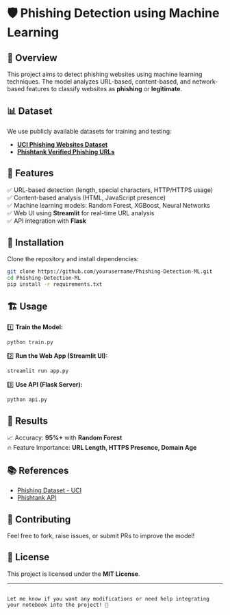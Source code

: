 # 🛡️ Phishing Detection using Machine Learning  

## 📌 Overview  
This project aims to detect phishing websites using machine learning techniques. The model analyzes URL-based, content-based, and network-based features to classify websites as **phishing** or **legitimate**.  

## 📊 Dataset  
We use publicly available datasets for training and testing:  
- **[UCI Phishing Websites Dataset](https://archive.ics.uci.edu/ml/datasets/phishing+websites)**  
- **[Phishtank Verified Phishing URLs](https://www.phishtank.com/developer_info.php)**  

## 🚀 Features  
✅ URL-based detection (length, special characters, HTTP/HTTPS usage)  
✅ Content-based analysis (HTML, JavaScript presence)  
✅ Machine learning models: Random Forest, XGBoost, Neural Networks  
✅ Web UI using **Streamlit** for real-time URL analysis  
✅ API integration with **Flask**  

## 🔧 Installation  
Clone the repository and install dependencies:  
```bash
git clone https://github.com/yourusername/Phishing-Detection-ML.git  
cd Phishing-Detection-ML  
pip install -r requirements.txt  
```

## 🏗️ Usage  
1️⃣ **Train the Model:**  
```bash
python train.py
```
2️⃣ **Run the Web App (Streamlit UI):**  
```bash
streamlit run app.py
```
3️⃣ **Use API (Flask Server):**  
```bash
python api.py
```

## 📜 Results  
📈 Accuracy: **95%+** with **Random Forest**  
🔥 Feature Importance: **URL Length, HTTPS Presence, Domain Age**  

## 📚 References  
- [Phishing Dataset - UCI](https://archive.ics.uci.edu/ml/datasets/phishing+websites)  
- [Phishtank API](https://www.phishtank.com/developer_info.php)  

## 🤝 Contributing  
Feel free to fork, raise issues, or submit PRs to improve the model!  

## 📜 License  
This project is licensed under the **MIT License**.  

---
```

Let me know if you want any modifications or need help integrating your notebook into the project! 🚀
